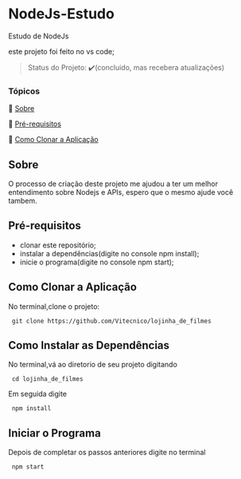 # NodeJs-Estudo
Estudo de NodeJs 

este projeto foi feito no vs code;

> Status do Projeto: ✔️(concluido, mas recebera atualizações)

### Tópicos
🔹 [Sobre](#sobre)

🔹 [Pré-requisitos](#pré-requisitos)

🔹 [Como Clonar a Aplicação](#como-clonar-a-aplicação)


## Sobre
O processo de criação deste projeto me ajudou a ter um melhor entendimento sobre Nodejs e APIs,
espero que o mesmo ajude você tambem.

## Pré-requisitos

- clonar este repositório;
- instalar a dependências(digite no console npm install);
- inicie o programa(digite no console npm start);


## Como Clonar a Aplicação

No terminal,clone o projeto:
```
 git clone https://github.com/Vitecnico/lojinha_de_filmes
```

## Como Instalar as Dependências

No terminal,vá ao diretorio de seu projeto digitando
```
 cd lojinha_de_filmes
```

Em seguida digite
```
 npm install
```

## Iniciar o Programa
 
Depois de completar os passos anteriores digite no terminal
```
 npm start
```